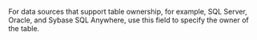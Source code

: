 For data sources that support table ownership, for example, SQL Server, Oracle, and Sybase
SQL Anywhere, use this field to specify the owner of the table.